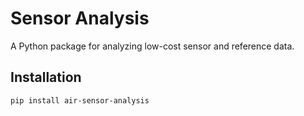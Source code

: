 # Sensor Analysis

A Python package for analyzing low-cost sensor and reference data.

## Installation

```bash
pip install air-sensor-analysis
